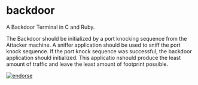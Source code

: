 backdoor
========

A Backdoor Terminal in C and Ruby.

The Backdoor should be initialized by a port knocking sequence from the Attacker machine. A sniffer application should be used to sniff the port knock sequence. If the port knock sequence was successful, the backdoor application should initialized. This applicatio nshould produce the least amount of traffic and leave the least amount of footprint possible.

[![endorse](http://api.coderwall.com/koralarts/endorsecount.png)](http://coderwall.com/koralarts)